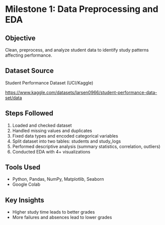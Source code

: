 # Milestone 1: Data Preprocessing and EDA

## Objective

Clean, preprocess, and analyze student data to identify study patterns affecting performance.

## Dataset Source

Student Performance Dataset (UCI/Kaggle)

https://www.kaggle.com/datasets/larsen0966/student-performance-data-set/data

## Steps Followed

1. Loaded and checked dataset
2. Handled missing values and duplicates
3. Fixed data types and encoded categorical variables
4. Split dataset into two tables: students and study\_logs
5. Performed descriptive analysis (summary statistics, correlation, outliers)
6. Conducted EDA with 4+ visualizations

## Tools Used

* Python, Pandas, NumPy, Matplotlib, Seaborn
* Google Colab

## Key Insights

* Higher study time leads to better grades
* More failures and absences lead to lower grades
